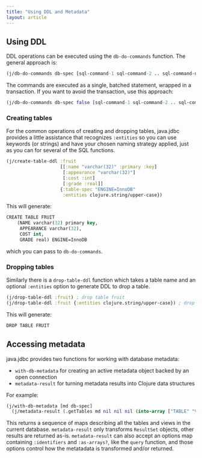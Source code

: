 ```yaml
---
title: "Using DDL and Metadata"
layout: article
---
```


## Using DDL

DDL operations can be executed using the `db-do-commands` function. The general
approach is:

```clojure
(j/db-do-commands db-spec [sql-command-1 sql-command-2 .. sql-command-n])
```

The commands are executed as a single, batched statement, wrapped in a
transaction. If you want to avoid the transaction, use this approach:

```clojure
(j/db-do-commands db-spec false [sql-command-1 sql-command-2 .. sql-command-n])
```

### Creating tables

For the common operations of creating and dropping tables, java.jdbc provides a
little assistance that recognizes `:entities` so you can use keywords (or
strings) and have your chosen naming strategy applied, just as you can for
several of the SQL functions.

```clojure
(j/create-table-ddl :fruit
                    [[:name "varchar(32)" :primary :key]
                     [:appearance "varchar(32)"]
                     [:cost :int]
                     [:grade :real]]
                    {:table-spec "ENGINE=InnoDB"
                     :entities clojure.string/upper-case})
```
This will generate:

```clojure
CREATE TABLE FRUIT
    (NAME varchar(32) primary key,
     APPEARANCE varchar(32),
     COST int,
     GRADE real) ENGINE=InnoDB
```

which you can pass to `db-do-commands`.

### Dropping tables

Similarly there is a `drop-table-ddl` function which takes a table name and an
optional `:entities` option to generate DDL to drop a table.

```clojure
(j/drop-table-ddl :fruit) ; drop table fruit
(j/drop-table-ddl :fruit {:entities clojure.string/upper-case}) ; drop table FRUIT
```

This will generate:

```clojure
DROP TABLE FRUIT
```

## Accessing metadata

java.jdbc provides two functions for working with database metadata:

* `with-db-metadata` for creating an active metadata object backed by an open
  connection
* `metadata-result` for turning metadata results into Clojure data structures

For example:

```clojure
(j/with-db-metadata [md db-spec]
  (j/metadata-result (.getTables md nil nil nil (into-array ["TABLE" "VIEW"]))))
```

This returns a sequence of maps describing all the tables and views in the
current database. `metadata-result` only transforms `ResultSet` objects, other
results are returned as-is. `metadata-result` can also accept an options map
containing `:identifiers` and `:as-arrays?`, like the `query` function,
and those options control how the metatadata is transformed and/or returned.
